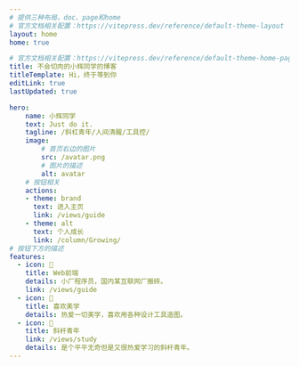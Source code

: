 ```yaml
---
# 提供三种布局，doc、page和home
# 官方文档相关配置：https://vitepress.dev/reference/default-theme-layout
layout: home
home: true

# 官方文档相关配置：https://vitepress.dev/reference/default-theme-home-page
title: 不会切肉的小辉同学的博客
titleTemplate: Hi，终于等到你
editLink: true
lastUpdated: true

hero:
    name: 小辉同学
    text: Just do it.
    tagline: /斜杠青年/人间清醒/工具控/
    image:
        # 首页右边的图片
        src: /avatar.png
        # 图片的描述
        alt: avatar
    # 按钮相关
    actions:
    - theme: brand
      text: 进入主页
      link: /views/guide
    - theme: alt
      text: 个人成长
      link: /column/Growing/
# 按钮下方的描述
features:
  - icon: 🤹
    title: Web前端
    details: 小厂程序员，国内某互联网厂搬砖。
    link: /views/guide
  - icon: 🎨
    title: 喜欢美学
    details: 热爱一切美学，喜欢用各种设计工具造图。
  - icon: 🧩
    title: 斜杆青年
    link: /views/study
    details: 是个平平无奇但是又很热爱学习的斜杆青年。
---
```

<!-- 自定义组件 -->
<script setup>
import MyComponent from './.vitepress/components/home.vue';
</script>

[//]: # (<MyComponent/>)







